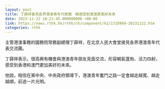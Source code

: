```yaml
---
layout: post
title: 丁薛祥會見各界港澳青年代表團　稱感受到港澳更美好未來
date: 2023-11-22 18:21:45.000000000 +08:00
link: https://news.rthk.hk/rthk/ch/component/k2/1728969-20231122.htm
categories: rthk
---
```


主管港澳事務的國務院常務副總理丁薛祥，在北京人民大會堂接見各界港澳青年代表交流團。

丁薛祥表示，很高興有機會與港澳青年朋友見面交流，形容朝氣蓬勃、活力四射，感受到香港和澳門更加美好的未來。

他說，相信在黨中央、中央政府領導下，港澳青年奮鬥之路一定會越走越寬、越走越順，前途一片光明。
